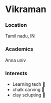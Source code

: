 # Vikraman

### Location

Tamil nadu, IN

### Academics

Anna univ

### Interests

- Learning tech 🤖
- chalk carving 🐜
- clay sclupting 🗽 
